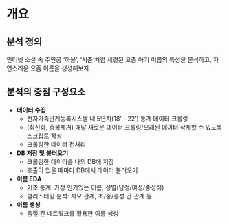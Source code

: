 # 개요

## 분석 정의

인터넷 소설 속 주인공 ‘하율’, ‘서준’처럼 세련된 요즘 아기 이름의 특성을 분석하고, 자연스러운 요즘 이름을 생성해보자.

## 분석의 중점 구성요소

- **데이터 수집**
    - 전자가족관계등록시스템 내 5년치(18’ - 22’) 통계 데이터 크롤링
    - (최신화, 중복제거) 매달 새로운 데이터 크롤링/오래된 데이터 삭제할 수 있도록 스크립트 작성
    - 크롤링한 데이터 전처리
- **DB 저장 및 불러오기**
    - 크롤링한 데이터를 나의 DB에 저장
    - 호출이 있을 때마다 DB에서 데이터 불러오기
- **이름 EDA**
    - 기초 통계: 가장 인기있는 이름, 성별(남정/여성/중성적)
    - 클러스터링 분석: 자모 관계, 초/중/종성 간 관계 등
- **이름 생성**
    - 음절 간 네트워크를 활용한 이름 생성
